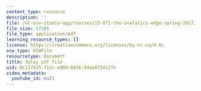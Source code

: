 ```yaml
---
content_type: resource
description: ''
file: /ol-ocw-studio-app/courses/15-071-the-analytics-edge-spring-2017/8c137425f13ca90d665694ae873dc27e_mwL__eKs3fI.pdf
file_size: 17265
file_type: application/pdf
learning_resource_types: []
license: https://creativecommons.org/licenses/by-nc-sa/4.0/
ocw_type: OCWFile
resourcetype: Document
title: 3play pdf file
uid: 8c137425-f13c-a90d-6656-94ae873dc27e
video_metadata:
  youtube_id: null
---
```

